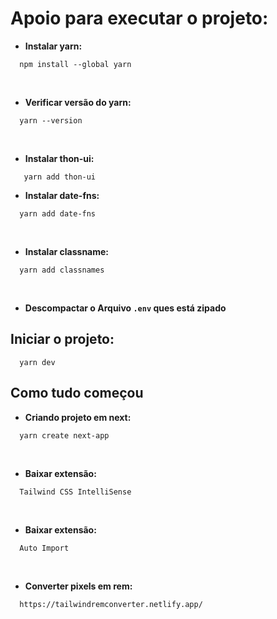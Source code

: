 # Apoio para executar o projeto:

-  **Instalar yarn:**
```
  npm install --global yarn
```
<br>

- **Verificar versão do yarn:** 
```
  yarn --version
```
<br>

- **Instalar thon-ui:**
```
   yarn add thon-ui
```

- **Instalar date-fns:**
```
  yarn add date-fns
```
<br>

- **Instalar classname:**
```
  yarn add classnames  
```
<br>

- **Descompactar o Arquivo `.env` ques está zipado**

## Iniciar o projeto: 
```
  yarn dev
```

## Como tudo começou

- **Criando projeto em next:**
```
  yarn create next-app 
```
<br>

- **Baixar extensão:**
```
  Tailwind CSS IntelliSense
```
<br>

- **Baixar extensão:**
```
  Auto Import
```
<br>

- **Converter pixels em rem:**
```
  https://tailwindremconverter.netlify.app/
```

